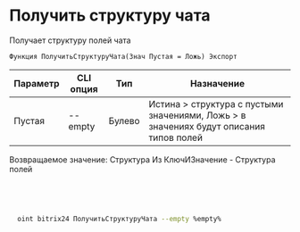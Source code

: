 ﻿---
sidebar_position: 21
---

# Получить структуру чата
 Получает структуру полей чата



`Функция ПолучитьСтруктуруЧата(Знач Пустая = Ложь) Экспорт`

  | Параметр | CLI опция | Тип | Назначение |
  |-|-|-|-|
  | Пустая | --empty | Булево | Истина > структура с пустыми значениями, Ложь > в значениях будут описания типов полей |

  
  Возвращаемое значение:   Структура Из КлючИЗначение - Структура полей

<br/>




```bsl title="Пример кода"

```
        


```sh title="Пример команды CLI"
    
  oint bitrix24 ПолучитьСтруктуруЧата --empty %empty%

```

```json title="Результат"

```
